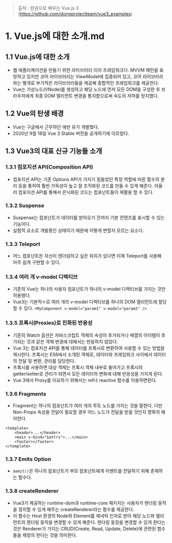 > 출처 :  한권으로 배우는 Vue.js 3 (https://github.com/dongprojectteam/vue3_examples)
 
# 1. Vue.js에 대한 소개.md
## 1.1 Vue.js에 대한 소개
- 웹 애플리케이션을 만들기 위한 라이브러리 이자 프레임워크다. MVVM 패턴을 표방하고 있지만 코어 라이브러리는 ViewModel에 집중되어 있고, 코어 라이브러리와는 별개로
부가적은 라이브러리들을 제공해 종합적인 프레임워크를 제공한다.
- Vue는 가상노드(VNode)를 생성하고 해당 노드에 먼저 모든 DOM을 구성한 후 브라우저에게 최종 DOM 엘리먼트 변경을 통지함으로써 속도의 저하를 방지했다.

## 1.2 Vue의 탄생 배경
- Vue는 구글에서 근무하던 에반 유가 개발했다.
- 2020년 9월 18일 Vue 3 Stable 버전을 공개하기에 이르렀다.

## 1.3 Vue3의 대표 신규 기능들 소개
### 1.3.1 컴포지션 API(Composition API)
- 컴포지션 API는 기존 Options API가 가지기 힘들었던 특정 역할에 따른 함수의 분리 등을 통하여 훨씬 가독성이 높고 잘 조직화된 코드를 만들 수 있게 해준다.
아울러 컴포지션 API를 통해서 은닉화된 코드는 컴포넌트들이 재활용 할 수 있다.

### 1.3.2 Suspense
- Suspense는 컴포넌트가 데이터를 받아오기 전까지 기본 컨텐츠를 표시할 수 있는 기능이다.
- 실험적 요소로 개발중인 상태이기 때문에 어떻게 변할지 모르는 요소다.

### 1.3.3 Teleport
- 어느 컴포넌트든 자신이 렌더링하고 싶은 위치가 있다면 이제 Teleport를 사용해 아주 쉽게 구현할 수 있다.

### 1.3.4 여러 개 v-model 디렉티브
- 기존의 Vue는 하나의 사용자 컴포넌트가 하나의 v-model 디렉티브를 가지는 것만 허용했다.
- Vue3는 기본적ㅇ로 여러 개의 v-model 디렉티브를 하나의 DOM 엘리먼트에 할당할 수 있다. `<MyComponent v-model="param1" v-model="param2" />`

### 1.3.5 프록시(Proxies)로 진화된 반응성
- 기존의 Watch 옵션은 자바스크립트 객체의 속성이 추가되거나 배열의 아이템이 추가되는 것과 같은 객체 변경에 대해서는 반응하지 않았다.
- Vue 3는 컴포지션 API를 통해 데이터를 프록시로 변환하여 사용할 수 있는 방법을 제시한다. 프록시는 ES6에서 소개된 객체로, 데이터와 프레임워크 사이에서 데이터의 전달 및
변환, 관리를 담당한다. 
- 프록시를 사용하면 대상 객체는 프록시 객체 내부로 들어가고 프록시의 getter/setter로 관리가 되면서 모든 데이터의 변화에 대해 반응성을 가지게 된다.
- Vue 3에서 Proxy를 이요하기 위해서는 ref나 reactive 함수를 이용하면된다.

### 1.3.6 Fragments
- Fragment는 하나의 컴포넌트가 여러 개의 루트 노드를 가지는 것을 말한다. 다만 Non-Props 속성을 전달이 필요할 경우 어느 노드가 전달을 받을 것인지 명확히 해야한다.

```vue
<template>
    <header>...</header>
    <main v-bind="$attrs">...</main>
    <footer></footer>
</template>
```

### 1.3.7 Emits Option
- `$emit()`은 하나의 컴포넌트가 부모 컴포넌트에게 이벤트를 전달하기 위해 존재하는 함수다.

### 1.3.8 createRenderer
- Vue3가 제공하는 runtime-dom과 runtime-core 패키지는 사용자가 렌더링 동작을 정의할 수 있게 해주는 createRenderer라는 함수를 제공한다.
- 이 함수는 Host 환경의 Node와 Element를 제네릭 인자로 받아 해당 노드와 엘리먼트의 렌더링 동작을 변경할 수 있게 해준다.
렌더링 동장을 변경할 수 있게 한다는 것은 Renderer가 가지는 CRUD(Create, Read, Update, Delete)에 관련된 함수들을 재정의 한다는 것을 의미한다.
